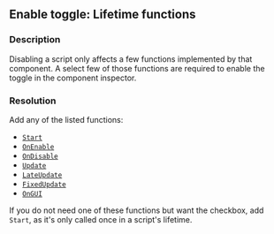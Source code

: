 ## Enable toggle: Lifetime functions
### Description
Disabling a script only affects a few functions implemented by that component. A select few of those functions are required to enable the toggle in the component inspector.

### Resolution
Add any of the listed functions:

- [`Start`](https://docs.unity3d.com/ScriptReference/MonoBehaviour.Start.html)
- [`OnEnable`](https://docs.unity3d.com/ScriptReference/MonoBehaviour.OnEnable.html)
- [`OnDisable`](https://docs.unity3d.com/ScriptReference/MonoBehaviour.OnDisable.html)
- [`Update`](https://docs.unity3d.com/ScriptReference/MonoBehaviour.Update.html)
- [`LateUpdate`](https://docs.unity3d.com/ScriptReference/MonoBehaviour.LateUpdate.html)
- [`FixedUpdate`](https://docs.unity3d.com/ScriptReference/MonoBehaviour.FixedUpdate.html)
- [`OnGUI`](https://docs.unity3d.com/ScriptReference/MonoBehaviour.OnGUI.html)

If you do not need one of these functions but want the checkbox, add `Start`, as it's only called once in a script's lifetime.